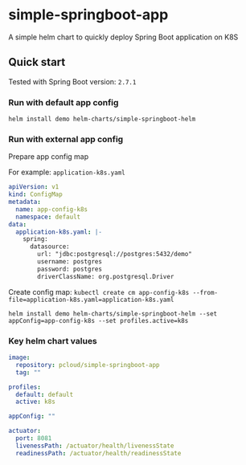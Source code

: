 # simple-springboot-app
A simple helm chart to quickly deploy Spring Boot application on K8S

## Quick start
Tested with Spring Boot version: `2.7.1`

### Run with default app config
```
helm install demo helm-charts/simple-springboot-helm
```

### Run with external app config

Prepare app config map

For example: `application-k8s.yaml`

```yaml
apiVersion: v1
kind: ConfigMap
metadata:
  name: app-config-k8s
  namespace: default
data:
  application-k8s.yaml: |-
    spring:
      datasource:
        url: "jdbc:postgresql://postgres:5432/demo"
        username: postgres
        password: postgres
        driverClassName: org.postgresql.Driver
```

Create config map: `kubectl create cm app-config-k8s --from-file=application-k8s.yaml=application-k8s.yaml`

```
helm install demo helm-charts/simple-springboot-helm --set appConfig=app-config-k8s --set profiles.active=k8s
```

### Key helm chart values

```yaml
image:
  repository: pcloud/simple-springboot-app
  tag: ""

profiles:
  default: default
  active: k8s

appConfig: ""

actuator:
  port: 8081
  livenessPath: /actuator/health/livenessState
  readinessPath: /actuator/health/readinessState
```